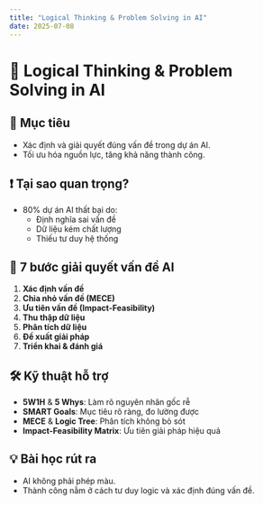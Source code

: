 ```yaml
---
title: "Logical Thinking & Problem Solving in AI"
date: 2025-07-08
---
```


# 📘 Logical Thinking & Problem Solving in AI

## 🎯 Mục tiêu
- Xác định và giải quyết đúng vấn đề trong dự án AI.
- Tối ưu hóa nguồn lực, tăng khả năng thành công.

## ❗ Tại sao quan trọng?
- 80% dự án AI thất bại do:
  - Định nghĩa sai vấn đề
  - Dữ liệu kém chất lượng
  - Thiếu tư duy hệ thống

## 🔁 7 bước giải quyết vấn đề AI
1. **Xác định vấn đề**
2. **Chia nhỏ vấn đề (MECE)**
3. **Ưu tiên vấn đề (Impact-Feasibility)**
4. **Thu thập dữ liệu**
5. **Phân tích dữ liệu**
6. **Đề xuất giải pháp**
7. **Triển khai & đánh giá**

## 🛠️ Kỹ thuật hỗ trợ
- **5W1H** & **5 Whys**: Làm rõ nguyên nhân gốc rễ
- **SMART Goals**: Mục tiêu rõ ràng, đo lường được
- **MECE** & **Logic Tree**: Phân tích không bỏ sót
- **Impact-Feasibility Matrix**: Ưu tiên giải pháp hiệu quả

## 💡 Bài học rút ra
- AI không phải phép màu.
- Thành công nằm ở cách tư duy logic và xác định đúng vấn đề.
